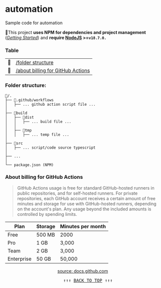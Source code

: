 # automation

Sample code for automation 

🚦This project **uses NPM for dependencies and project management** ([*Getting Started*](https://docs.npmjs.com/getting-started)) and **require [NodeJS](https://nodejs.org/fr) >=`v18.7.0.`**

### Table
 
|  |  |
|--|--|
| 🚀 | [/folder structure](#folder-structure) |
| 🚀 | [/about billing for GitHub Actions](#about-billing-for-github-actions) |

### Folder structure:
```
📂/. 
├── 📂.github/workflows
│   ├── ... github action script file ...
│
├── 📂build
│   ├── 📂dist
│   │   ├── ... build file ...
│   │
│   ├── 📂tmp
│   │   ├── ... temp file ...
│
├── 📂src
│   ├── ... script/code source typescript
│  
├── ...
│
└── package.json (NPM)
``` 

### About billing for GitHub Actions

> GitHub Actions usage is free for standard GitHub-hosted runners in public repositories, and for self-hosted runners. For private repositories, each GitHub account receives a certain amount of free minutes and storage for use with GitHub-hosted runners, depending on the account's plan. Any usage beyond the included amounts is controlled by spending limits.

<div align=center> 

| Plan       | Storage | Minutes per month |
|------------|---------|-------------------|
| Free       | 500 MB  | 2000              |
| Pro        | 1 GB    | 3,000             | 
| Team       | 2 GB    | 3,000             |
| Enterprise | 50 GB   | 50,000            | 

[source: docs.github.com](https://docs.github.com/en/billing/managing-billing-for-github-actions/about-billing-for-github-actions)

</div> 

<pre align=center>
    ↑↑↑ <a href="#automation" title="click to scroll up" alt="click to scroll up">BACK TO TOP</a> ↑↑↑
</pre>
